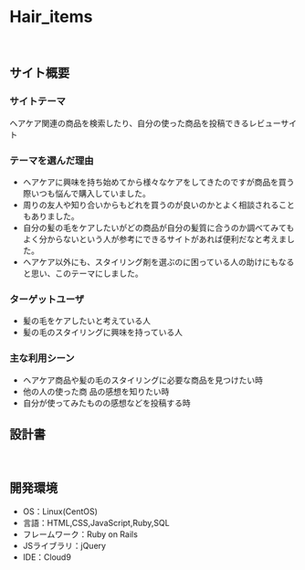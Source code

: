 # Hair_items
​
## サイト概要
### サイトテーマ
ヘアケア関連の商品を検索したり、自分の使った商品を投稿できるレビューサイト
​
### テーマを選んだ理由
- ヘアケアに興味を持ち始めてから様々なケアをしてきたのですが商品を買う際いつも悩んで購入していました。
- 周りの友人や知り合いからもどれを買うのが良いのかとよく相談されることもありました。
- 自分の髪の毛をケアしたいがどの商品が自分の髪質に合うのか調べてみてもよく分からないという人が参考にできるサイトがあれば便利だなと考えました。
- ヘアケア以外にも、スタイリング剤を選ぶのに困っている人の助けにもなると思い、このテーマにしました。

### ターゲットユーザ
- 髪の毛をケアしたいと考えている人
- 髪の毛のスタイリングに興味を持っている人
​
### 主な利用シーン
- ヘアケア商品や髪の毛のスタイリングに必要な商品を見つけたい時
- 他の人の使った商 品の感想を知りたい時
- 自分が使ってみたものの感想などを投稿する時
​
## 設計書
<!--テーマを設定・提出する時点では不要です-->
​
## 開発環境
- OS：Linux(CentOS)
- 言語：HTML,CSS,JavaScript,Ruby,SQL
- フレームワーク：Ruby on Rails
- JSライブラリ：jQuery
- IDE：Cloud9

